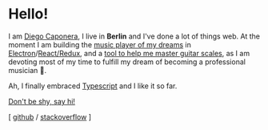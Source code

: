# Hello!

I am [Diego Caponera][1], I live in **Berlin** and I've done a lot of things web. At the moment I am building the [music player of my dreams][2] in [Electron][3]/[React/Redux][4], and a [tool to help me master guitar scales][5], as I am devoting most of my time to fulfill my dream of becoming a professional musician 🎸.

Ah, I finally embraced [Typescript][6] and I like it so far.

[Don't be shy, say hi!](mailto:hello@diegocaponera.com)

[ [github][gh] / [stackoverflow][so] ]

[1]: https://www.diegocaponera.com
[2]: https://moonwave99.github.io/playa
[3]: https://www.electronjs.org/
[4]: https://react-redux.js.org/
[5]: http://fretboardjs.netlify.com/
[6]: https://www.typescriptlang.org/
[so]: https://stackoverflow.com/users/1073758/moonwave99
[gh]: https://github.com/moonwave99
